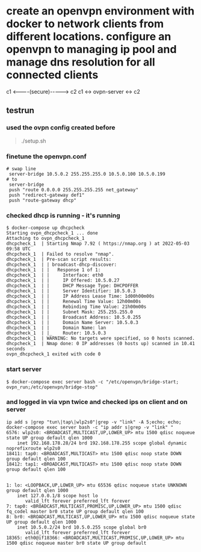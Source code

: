 
# create an openvpn environment with docker to network clients from different locations. configure an openvpn to managing ip pool and manage dns resolution for all connected clients

c1 <----(secure)-----> c2
c1 <-> ovpn-server <-> c2

## testrun

### used the ovpn config created before
> ./setup.sh

### finetune the openvpn.conf
```
# swap line
 server-bridge 10.5.0.2 255.255.255.0 10.5.0.100 10.5.0.199
# to
 server-bridge
 push "route 0.0.0.0 255.255.255.255 net_gateway"
 push "redirect-gateway def1"
 push "route-gateway dhcp"
```

### checked dhcp is running - it's running
```
$ docker-compose up dhcpcheck
Starting ovpn_dhcpcheck_1 ... done
Attaching to ovpn_dhcpcheck_1
dhcpcheck_1  | Starting Nmap 7.92 ( https://nmap.org ) at 2022-05-03 09:58 UTC
dhcpcheck_1  | Failed to resolve "nmap".
dhcpcheck_1  | Pre-scan script results:
dhcpcheck_1  | | broadcast-dhcp-discover:
dhcpcheck_1  | |   Response 1 of 1:
dhcpcheck_1  | |     Interface: eth0
dhcpcheck_1  | |     IP Offered: 10.5.0.27
dhcpcheck_1  | |     DHCP Message Type: DHCPOFFER
dhcpcheck_1  | |     Server Identifier: 10.5.0.3
dhcpcheck_1  | |     IP Address Lease Time: 1d00h00m00s
dhcpcheck_1  | |     Renewal Time Value: 12h00m00s
dhcpcheck_1  | |     Rebinding Time Value: 21h00m00s
dhcpcheck_1  | |     Subnet Mask: 255.255.255.0
dhcpcheck_1  | |     Broadcast Address: 10.5.0.255
dhcpcheck_1  | |     Domain Name Server: 10.5.0.3
dhcpcheck_1  | |     Domain Name: lan
dhcpcheck_1  | |_    Router: 10.5.0.3
dhcpcheck_1  | WARNING: No targets were specified, so 0 hosts scanned.
dhcpcheck_1  | Nmap done: 0 IP addresses (0 hosts up) scanned in 10.41 seconds
ovpn_dhcpcheck_1 exited with code 0
```
### start server
```
$ docker-compose exec server bash -c "/etc/openvpn/bridge-start; ovpn_run;/etc/openvpn/bridge-stop"
```

### and logged in via vpn twice and checked ips on client and on server
```
ip add s |grep "tun\|tap\|wlp2s0"|grep -v "link" -A 5;echo; echo; docker-compose exec server bash -c "ip addr s|grep -v "link" "
6576: wlp2s0: <BROADCAST,MULTICAST,UP,LOWER_UP> mtu 1500 qdisc noqueue state UP group default qlen 1000
    inet 192.168.178.28/24 brd 192.168.178.255 scope global dynamic noprefixroute wlp2s0
18411: tap0: <BROADCAST,MULTICAST> mtu 1500 qdisc noop state DOWN group default qlen 100
18412: tap1: <BROADCAST,MULTICAST> mtu 1500 qdisc noop state DOWN group default qlen 100


1: lo: <LOOPBACK,UP,LOWER_UP> mtu 65536 qdisc noqueue state UNKNOWN group default qlen 1000
    inet 127.0.0.1/8 scope host lo
       valid_lft forever preferred_lft forever
7: tap0: <BROADCAST,MULTICAST,PROMISC,UP,LOWER_UP> mtu 1500 qdisc fq_codel master br0 state UP group default qlen 100
8: br0: <BROADCAST,MULTICAST,UP,LOWER_UP> mtu 1500 qdisc noqueue state UP group default qlen 1000
    inet 10.5.0.2/24 brd 10.5.0.255 scope global br0
       valid_lft forever preferred_lft forever
18365: eth0@if18366: <BROADCAST,MULTICAST,PROMISC,UP,LOWER_UP> mtu 1500 qdisc noqueue master br0 state UP group default

```
